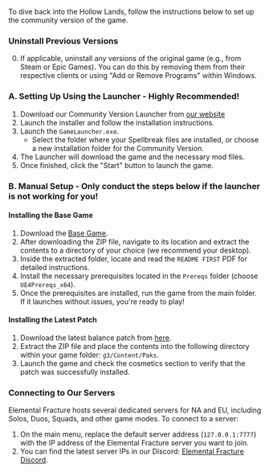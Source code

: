 To dive back into the Hollow Lands, follow the instructions below to set up the community version of the game.

### Uninstall Previous Versions

0. If applicable, uninstall any versions of the original game (e.g., from Steam or Epic Games). You can do this by removing them from their respective clients or using "Add or Remove Programs" within Windows.
   
### A. Setting Up Using the Launcher - Highly Recommended!

1. Download our Community Version Launcher from [our website](https://elefrac.com/)
2. Launch the installer and follow the installation instructions.
3. Launch the `GameLauncher.exe`.
   - Select the folder where your Spellbreak files are installed, or choose a new installation folder for the Community Version.
4. The Launcher will download the game and the necessary mod files.
5. Once finished, click the "Start" button to launch the game.

### B. Manual Setup - **Only conduct the steps below if the launcher is not working for you!**

#### Installing the Base Game

1. Download the [Base Game](https://cdn.elefrac.com/game/elefracbase.zip).
2. After downloading the ZIP file, navigate to its location and extract the contents to a directory of your choice (we recommend your desktop).
3. Inside the extracted folder, locate and read the `README FIRST` PDF for detailed instructions.
4. Install the necessary prerequisites located in the `Prereqs` folder (choose `UE4Prereqs_x64`).
5. Once the prerequisites are installed, run the game from the main folder. If it launches without issues, you're ready to play!

#### Installing the Latest Patch

1. Download the latest balance patch from [here](https://cdn.elefrac.com/patch/latest.zip).
2. Extract the ZIP file and place the contents into the following directory within your game folder: `g3/Content/Paks`.
3. Launch the game and check the cosmetics section to verify that the patch was successfully installed.

### Connecting to Our Servers

Elemental Fracture hosts several dedicated servers for NA and EU, including Solos, Duos, Squads, and other game modes. To connect to a server:

1. On the main menu, replace the default server address (`127.0.0.1:7777`) with the IP address of the Elemental Fracture server you want to join.
2. You can find the latest server IPs in our Discord: [Elemental Fracture Discord](https://dsc.gg/elefrac).
